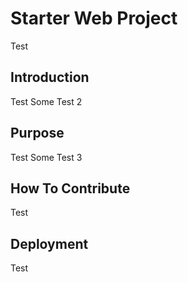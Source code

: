 # Starter Web Project
Test

## Introduction
Test
Some Test 2

## Purpose
Test
Some Test 3

## How To Contribute
Test

## Deployment
Test



